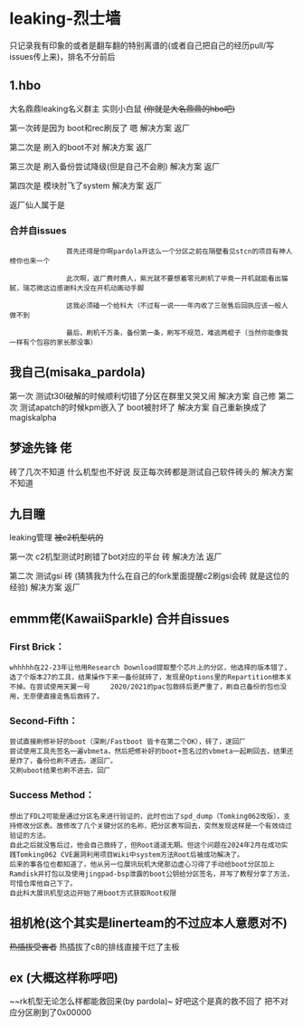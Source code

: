 # leaking-烈士墙
只记录我有印象的或者是翻车翻的特别离谱的(或者自己把自己的经历pull/写issues传上来)，排名不分前后

## 1.hbo
  大名鼎鼎leaking名义群主 实则小白鼠
  ~~(你就是大名鼎鼎的hbo吧)~~
  
  第一次砖是因为 boot和rec刷反了 嗯 解决方案 返厂
  
  第二次是 刷入的boot不对 解决方案 返厂
  
  第三次是 刷入备份尝试降级(但是自己不会刷) 解决方案 返厂
  
  第四次是 模块肘飞了system 解决方案 返厂
  
  返厂仙人属于是
  
### 合并自issues  
                  首先还得是你啊pardola开这么一个分区之前在隔壁看见stcn的项目有神人榜你也来一个
   
                  此次啊，返厂费时费人，紫光就不要想着零元刷机了毕竟一开机就能看出猫腻，瑞芯微这边感谢科大没在开机动画动手脚
                  
                  这我必须磕一个给科大（不过有一说一一年内收了三张售后回执应该一般人做不到
                  
                  最后，刷机千万条，备份第一条，刷写不规范，难逃两棍子（当然你能像我一样有个包容的家长那没事）
   
## 我自己(misaka_pardola)
  第一次 测试t30l破解的时候顺利切错了分区在群里又哭又闹 解决方案 自己修
  第二次 测试apatch的时候kpm嵌入了 boot被肘坏了 解决方案 自己重新换成了magiskalpha
   
## 梦途先锋 佬
  砖了几次不知道 什么机型也不好说 反正每次砖都是测试自己软件砖头的 解决方案不知道

## 九目瞳
  leaking管理 ~~被c2机型坑的~~
  
  第一次 c2机型测试时刷错了bot对应的平台 砖 解决方法 返厂
  
  第二次 测试gsi 砖 (猜猜我为什么在自己的fork里面提醒c2刷gsi会砖 就是这位的经验) 解决方案 返厂
  
## emmm佬(KawaiiSparkle) 合并自issues
  ### First Brick：
    whhhhh在22-23年让他用Research Download提取整个芯片上的分区，他选择的版本错了，选了个版本27的工具，结果操作下来一备份就砖了，发现是Options里的Repartition根本关不掉。在尝试使用天翼一号     2020/2021的pac包救砖后更严重了，刷自己备份的包也没用，无奈便直接走售后救砖了。
  ### Second-Fifth：
    尝试直接刷修补好的boot（深刷/Fastboot 皆卡在第二个OK），砖了，遂回厂
    尝试使用工具先签名一遍vbmeta，然后把修补好的boot+签名过的vbmeta一起刷回去，结果还是炸了，备份也刷不进去。遂回厂。
    又刷uboot结果也刷不进去，回厂
  ### Success Method：
    想出了FDL2可能是通过分区名来进行验证的，此时也出了spd_dump（Tomking062改版），支持修改分区表。故修改了几个关键分区的名称，把分区表写回去，突然发现这样是一个有效绕过验证的方法。
    自此之后就没售后过，他会自己救砖了，但Root遥遥无期。但这个问题在2024年2月在成功实践Tomking062 CVE漏洞利用项目Wiki中system方法Root后被成功解决了。
    后来的事各位也都知道了，他从另一位展讯玩机大佬那边虚心习得了手动给boot分区加上Ramdisk并打包以及使用jingpad-bsp泄露的boot公钥给分区签名，并写了教程分享了方法，可惜仓库他自己下了。
    自此科大展讯机型这边开始了用boot方式获取Root权限


## 祖机枪(这个其实是linerteam的不过应本人意愿对不)
   ~~热插拔受害者~~
热插拔了c8的排线直接干烂了主板

## ex (大概这样称呼吧)
 ~~rk机型无论怎么样都能救回来(by pardola)~
好吧这个是真的救不回了
把不对应分区刷到了0x00000